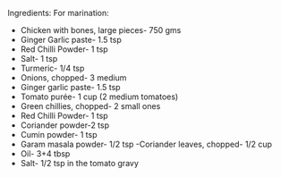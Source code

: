Ingredients:
For marination:
- Chicken with bones, large pieces- 750 gms
- Ginger Garlic paste- 1.5 tsp
- Red Chilli Powder- 1 tsp
- Salt- 1 tsp
- Turmeric- 1/4 tsp
- Onions, chopped- 3 medium
- Ginger garlic paste- 1.5 tsp
- Tomato purée- 1 cup (2 medium tomatoes)
- Green chillies, chopped- 2 small ones
- Red Chilli Powder- 1 tsp
- Coriander powder-2 tsp
- Cumin powder- 1 tsp
- Garam masala powder- 1/2 tsp
-Coriander leaves, chopped- 1/2 cup
- Oil- 3+4 tbsp
- Salt- 1/2 tsp in the tomato gravy
